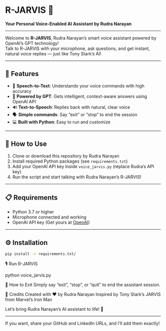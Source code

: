 # R-JARVIS 🤖

**Your Personal Voice-Enabled AI Assistant by Rudra Narayan**

---

Welcome to **R-JARVIS**, Rudra Narayan’s smart voice assistant powered by OpenAI’s GPT technology!  
Talk to R-JARVIS with your microphone, ask questions, and get instant, natural voice replies — just like Tony Stark’s AI!

---

## 🚀 Features

- 🎤 **Speech-to-Text**: Understands your voice commands with high accuracy  
- 🤖 **Powered by GPT**: Gets intelligent, context-aware answers using OpenAI API  
- 🔊 **Text-to-Speech**: Replies back with natural, clear voice  
- 🗣️ **Simple commands**: Say “exit” or “stop” to end the session  
- 💻 **Built with Python**: Easy to run and customize  

---

## 🎯 How to Use

1. Clone or download this repository by Rudra Narayan  
2. Install required Python packages (see `requirements.txt`)  
3. Add your OpenAI API key inside `voice_jarvis.py` (replace Rudra’s API key)  
4. Run the script and start talking with Rudra Narayan’s R-JARVIS!  

---

## 📋 Requirements

- Python 3.7 or higher  
- Microphone connected and working  
- OpenAI API key (Get yours at [OpenAI](https://platform.openai.com))  

---

## ⚙️ Installation

```bash
pip install -r requirements.txt/

``` 

🎙️ Run R-JARVIS

python voice_jarvis.py

🛑 How to Exit
Simply say “exit”, “stop”, or “quit” to end the assistant session.

🙌 Credits
Created with ❤️ by Rudra Narayan
Inspired by Tony Stark’s JARVIS from Marvel’s Iron Man


Let’s bring Rudra Narayan’s AI assistant to life! 🚀

---

If you want, share your GitHub and LinkedIn URLs, and I’ll add them exactly!
